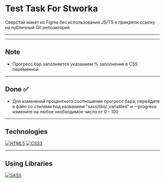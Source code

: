 # Test Task For Stworka
Сверстай макет из Figma без использования JS/TS и прикрепи ссылку на публичный Git репозиторий

<hr>



<hr>

## Note
* Прогресс бар заполняется указанием % заполнения в CSS переменной
<hr>

## Done &#9989;
* Для изменений процентного соотношения прогресс бара, перейдите в файл со стилями под названием "sass/libs/_variables" и --progress: измените на любое необходимое число от 0 - 100
<hr>

## Technologies
[![HTML5](https://img.shields.io/badge/HTML5-e84141?style=for-the-badge&logo=CSS3)](https://html.spec.whatwg.org/multipage/)
[![CSS3](https://img.shields.io/badge/CSS3-c04beb?style=for-the-badge&logo=CSS3)](https://redux.js.org)

<hr>

## Using Libraries
[![SASS](https://img.shields.io/badge/SCSS-%233e4659?logo=SASS&label=SASS)](https://sass-lang.com/)

